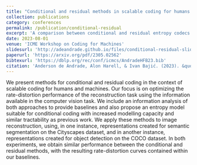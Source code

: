 ```yaml
---
title: "Conditional and residual methods in scalable coding for humans and machines"
collection: publications
category: conferences
permalink: /publication/conditional-residual
excerpt: 'A comparison between conditional and residual entropy codecs for a two-channel systems of tasks with nested information.'
date: 2023-08-01
venue: 'ICME Workshop on Coding for Machines'
slidesurl: 'http://adeandrade.github.io/files/conditional-residual-slides.pdf'
paperurl: 'https://arxiv.org/pdf/2305.02562'
bibtexurl: 'https://dblp.org/rec/conf/icmcs/AndradeHFB23.bib'
citation: 'Anderson de Andrade, Alon Harell, & Ivan Bajić. (2023). &quot;Conditional and residual methods in scalable coding for humans and machines.&quot; <i>ICME Workshop on Coding for Machines</i>.'
---
```

We present methods for conditional and residual coding in the context of scalable coding for humans and machines. Our focus is on optimizing the rate-distortion performance of the reconstruction task using the information available in the computer vision task. We include an information analysis of both approaches to provide baselines and also propose an entropy model suitable for conditional coding with increased modelling capacity and similar tractability as previous work. We apply these methods to image reconstruction, using, in one instance, representations created for semantic segmentation on the Cityscapes dataset, and in another instance, representations created for object detection on the COCO dataset. In both experiments, we obtain similar performance between the conditional and residual methods, with the resulting rate-distortion curves contained within our baselines.
